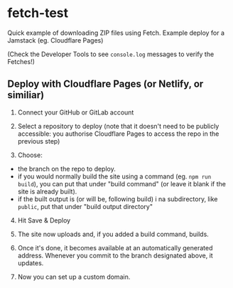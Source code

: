 # fetch-test

Quick example of downloading ZIP files using Fetch. Example deploy for a Jamstack (eg. Cloudflare Pages)

(Check the Developer Tools to see `console.log` messages to verify the Fetches!)

## Deploy with Cloudflare Pages (or Netlify, or similiar)

1. Connect your GitHub or GitLab account

2. Select a repository to deploy (note that it doesn't need to be publicly accessible: you authorise Cloudflare Pages to access the repo in the previous step)

3. Choose:

- the branch on the repo to deploy.
- if you would normally build the site using a command (eg. `npm run build`), you can put that under "build command" (or leave it blank if the site is already built).
- if the built output is (or will be, following build) i na subdirectory, like `public`, put that under "build output directory"

4. Hit Save & Deploy

5. The site now uploads and, if you added a build command, builds.

6. Once it's done, it becomes available at an automatically generated address. Whenever you commit to the branch designated above, it updates.

7. Now you can set up a custom domain.
